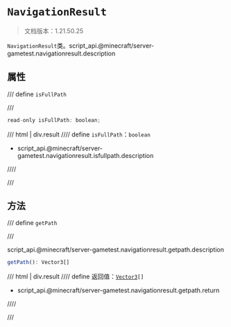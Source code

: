 # `NavigationResult`

> 文档版本：1.21.50.25

`NavigationResult`类。script_api.@minecraft/server-gametest.navigationresult.description

## 属性

/// define
`isFullPath`


///

```js
read-only isFullPath: boolean;
```

/// html | div.result
//// define
`isFullPath`：`boolean`

- script_api.@minecraft/server-gametest.navigationresult.isfullpath.description


////

///


## 方法

/// define
`getPath`


///

script_api.@minecraft/server-gametest.navigationresult.getpath.description

```js
getPath(): Vector3[]
```

/// html | div.result
//// define
返回值：<code><a href="../../../server/2.0.0-alpha/vector3/">Vector3</a>[]</code>

- script_api.@minecraft/server-gametest.navigationresult.getpath.return


////

///

